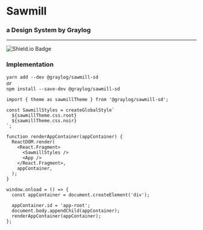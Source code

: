 # Sawmill
### a Design System by Graylog

----

![Shield.io Badge](https://shields.io/npm/v/@graylog/sawmill-sd)

### Implementation

`yarn add --dev @graylog/sawmill-sd`  
_or_  
`npm install --save-dev @graylog/sawmill-sd`  

```tsx
import { theme as sawmillTheme } from '@graylog/sawmill-sd';

const SawmillStyles = createGlobalStyle`
  ${sawmillTheme.css.root}
  ${sawmillTheme.css.noir}
`;

function renderAppContainer(appContainer) {
  ReactDOM.render(
    <React.Fragment>
      <SawmillStyles />
      <App />
    </React.Fragment>,
    appContainer,
  );
}

window.onload = () => {
  const appContainer = document.createElement('div');

  appContainer.id = 'app-root';
  document.body.appendChild(appContainer);
  renderAppContainer(appContainer);
};
```

